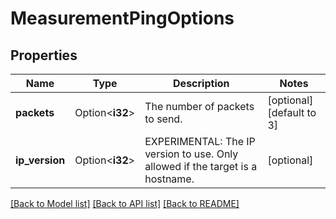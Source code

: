 # MeasurementPingOptions

## Properties

Name | Type | Description | Notes
------------ | ------------- | ------------- | -------------
**packets** | Option<**i32**> | The number of packets to send. | [optional][default to 3]
**ip_version** | Option<**i32**> | EXPERIMENTAL: The IP version to use. Only allowed if the target is a hostname.  | [optional]

[[Back to Model list]](../README.md#documentation-for-models) [[Back to API list]](../README.md#documentation-for-api-endpoints) [[Back to README]](../README.md)


